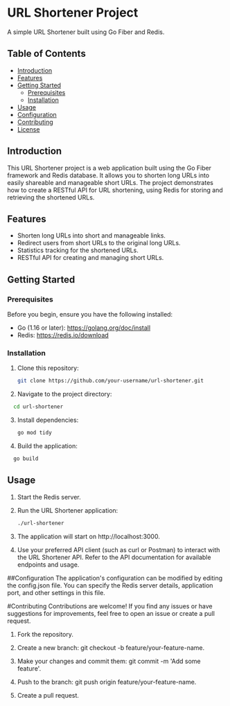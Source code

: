 # URL Shortener Project

A simple URL Shortener built using Go Fiber and Redis.

## Table of Contents

- [Introduction](#introduction)
- [Features](#features)
- [Getting Started](#getting-started)
  - [Prerequisites](#prerequisites)
  - [Installation](#installation)
- [Usage](#usage)
- [Configuration](#configuration)
- [Contributing](#contributing)
- [License](#license)

## Introduction

This URL Shortener project is a web application built using the Go Fiber framework and Redis database. It allows you to shorten long URLs into easily shareable and manageable short URLs. The project demonstrates how to create a RESTful API for URL shortening, using Redis for storing and retrieving the shortened URLs.

## Features

- Shorten long URLs into short and manageable links.
- Redirect users from short URLs to the original long URLs.
- Statistics tracking for the shortened URLs.
- RESTful API for creating and managing short URLs.

## Getting Started

### Prerequisites

Before you begin, ensure you have the following installed:

- Go (1.16 or later): https://golang.org/doc/install
- Redis: https://redis.io/download

### Installation

1. Clone this repository:

   ```sh
   git clone https://github.com/your-username/url-shortener.git

2. Navigate to the project directory:

 ```sh
   cd url-shortener
```

3. Install dependencies:

   ```sh
   go mod tidy

4. Build the application:

 ```sh
   go build
```

## Usage

1. Start the Redis server.

2. Run the URL Shortener application:
   ```sh
   ./url-shortener
   ```

3. The application will start on http://localhost:3000.

4. Use your preferred API client (such as curl or Postman) to interact with the URL Shortener API. Refer to the API documentation for available endpoints and usage.
   
##Configuration
The application's configuration can be modified by editing the config.json file. You can specify the Redis server details, application port, and other settings in this file.

#Contributing
Contributions are welcome! If you find any issues or have suggestions for improvements, feel free to open an issue or create a pull request.
1. Fork the repository.

2. Create a new branch: git checkout -b feature/your-feature-name.

3. Make your changes and commit them: git commit -m 'Add some feature'.

4. Push to the branch: git push origin feature/your-feature-name.

5. Create a pull request.


